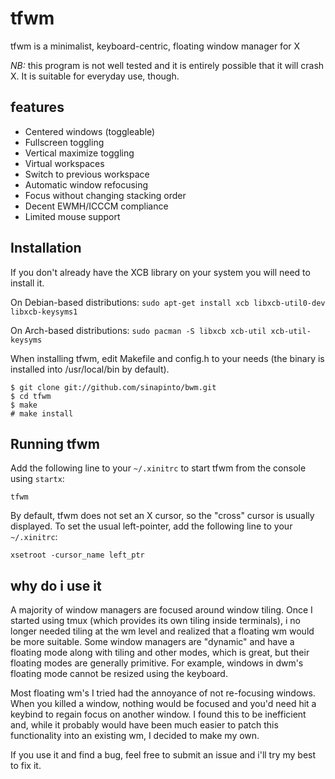 tfwm
===
tfwm is a minimalist, keyboard-centric, floating window manager for X

*NB:* this program is not well tested and it is entirely possible that it will crash X. It is suitable for everyday use, though.

features
----------------
* Centered windows (toggleable)
* Fullscreen toggling
* Vertical maximize toggling
* Virtual workspaces
* Switch to previous workspace
* Automatic window refocusing
* Focus without changing stacking order
* Decent EWMH/ICCCM compliance
* Limited mouse support

Installation
------------
If you don't already have the XCB library on your system you will need to install it.

On Debian-based distributions:
`sudo apt-get install xcb libxcb-util0-dev libxcb-keysyms1`

On Arch-based distributions:
`sudo pacman -S libxcb xcb-util xcb-util-keysyms`

When installing tfwm, edit Makefile and config.h to your needs (the binary is installed into /usr/local/bin by default).

    $ git clone git://github.com/sinapinto/bwm.git
    $ cd tfwm
    $ make
    # make install

Running tfwm
-----------
Add the following line to your `~/.xinitrc` to start tfwm from the console using `startx`:

    tfwm

By default, tfwm does not set an X cursor, so the "cross" cursor is usually displayed.
To set the usual left-pointer, add the following line to your `~/.xinitrc`:

    xsetroot -cursor_name left_ptr

why do i use it
---------------
A majority of window managers are focused around window tiling. Once I started using tmux (which provides its own tiling inside terminals), i no longer needed tiling at the wm level and realized that a floating wm would be more suitable. Some window managers are "dynamic" and have a floating mode along with tiling and other modes, which is great, but their floating modes are generally primitive.  For example, windows in dwm's floating mode cannot be resized using the keyboard.

Most floating wm's I tried had the annoyance of not re-focusing windows.  When you killed a window, nothing would be focused and you'd need hit a keybind to regain focus on another window.  I found this to be inefficient and, while it probably would have been much easier to patch this functionality into an existing wm, I decided to make my own.

If you use it and find a bug, feel free to submit an issue and i'll try my best to fix it.
